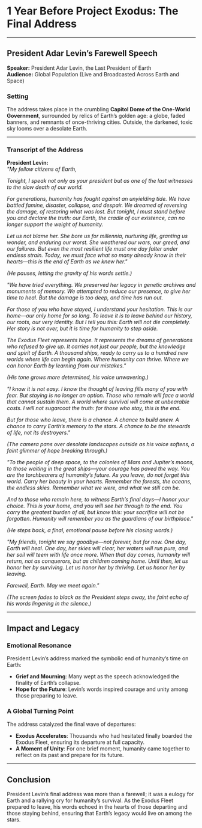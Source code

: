 # 1 Year Before Project Exodus: The Final Address  

---

## **President Adar Levin’s Farewell Speech**  
**Speaker:** President Adar Levin, the Last President of Earth  
**Audience:** Global Population (Live and Broadcasted Across Earth and Space)  

### **Setting**  
The address takes place in the crumbling **Capitol Dome of the One-World Government**, surrounded by relics of Earth’s golden age: a globe, faded banners, and remnants of once-thriving cities. Outside, the darkened, toxic sky looms over a desolate Earth.  

---

### **Transcript of the Address**  

**President Levin:**  
*"My fellow citizens of Earth,*  

*Tonight, I speak not only as your president but as one of the last witnesses to the slow death of our world.*  

*For generations, humanity has fought against an unyielding tide. We have battled famine, disaster, collapse, and despair. We dreamed of reversing the damage, of restoring what was lost. But tonight, I must stand before you and declare the truth: our Earth, the cradle of our existence, can no longer support the weight of humanity.*  

*Let us not blame her. She bore us for millennia, nurturing life, granting us wonder, and enduring our worst. She weathered our wars, our greed, and our failures. But even the most resilient life must one day falter under endless strain. Today, we must face what so many already know in their hearts—this is the end of Earth as we knew her."*  

*(He pauses, letting the gravity of his words settle.)*  

*"We have tried everything. We preserved her legacy in genetic archives and monuments of memory. We attempted to reduce our presence, to give her time to heal. But the damage is too deep, and time has run out.*  

*For those of you who have stayed, I understand your hesitation. This is our home—our only home for so long. To leave it is to leave behind our history, our roots, our very identity. But I tell you this: Earth will not die completely. Her story is not over, but it is time for humanity to step aside.*  

*The Exodus Fleet represents hope. It represents the dreams of generations who refused to give up. It carries not just our people, but the knowledge and spirit of Earth. A thousand ships, ready to carry us to a hundred new worlds where life can begin again. Where humanity can thrive. Where we can honor Earth by learning from our mistakes."*  

*(His tone grows more determined, his voice unwavering.)*  

*"I know it is not easy. I know the thought of leaving fills many of you with fear. But staying is no longer an option. Those who remain will face a world that cannot sustain them. A world where survival will come at unbearable costs. I will not sugarcoat the truth: for those who stay, this is the end.*  

*But for those who leave, there is a chance. A chance to build anew. A chance to carry Earth’s memory to the stars. A chance to be the stewards of life, not its destroyers."*  

*(The camera pans over desolate landscapes outside as his voice softens, a faint glimmer of hope breaking through.)*  

*"To the people of deep space, to the colonies of Mars and Jupiter’s moons, to those waiting in the great ships—your courage has paved the way. You are the torchbearers of humanity’s future. As you leave, do not forget this world. Carry her beauty in your hearts. Remember the forests, the oceans, the endless skies. Remember what we were, and what we still can be.*  

*And to those who remain here, to witness Earth’s final days—I honor your choice. This is your home, and you will see her through to the end. You carry the greatest burden of all, but know this: your sacrifice will not be forgotten. Humanity will remember you as the guardians of our birthplace."*  

*(He steps back, a final, emotional pause before his closing words.)*  

*"My friends, tonight we say goodbye—not forever, but for now. One day, Earth will heal. One day, her skies will clear, her waters will run pure, and her soil will teem with life once more. When that day comes, humanity will return, not as conquerors, but as children coming home. Until then, let us honor her by surviving. Let us honor her by thriving. Let us honor her by leaving.*  

*Farewell, Earth. May we meet again."*  

*(The screen fades to black as the President steps away, the faint echo of his words lingering in the silence.)*  

---

## **Impact and Legacy**  

### **Emotional Resonance**  
President Levin’s address marked the symbolic end of humanity’s time on Earth:  
- **Grief and Mourning**: Many wept as the speech acknowledged the finality of Earth’s collapse.  
- **Hope for the Future**: Levin’s words inspired courage and unity among those preparing to leave.  

### **A Global Turning Point**  
The address catalyzed the final wave of departures:  
- **Exodus Accelerates**: Thousands who had hesitated finally boarded the Exodus Fleet, ensuring its departure at full capacity.  
- **A Moment of Unity**: For one brief moment, humanity came together to reflect on its past and prepare for its future.  

---

## **Conclusion**  

President Levin’s final address was more than a farewell; it was a eulogy for Earth and a rallying cry for humanity’s survival. As the Exodus Fleet prepared to leave, his words echoed in the hearts of those departing and those staying behind, ensuring that Earth’s legacy would live on among the stars.
